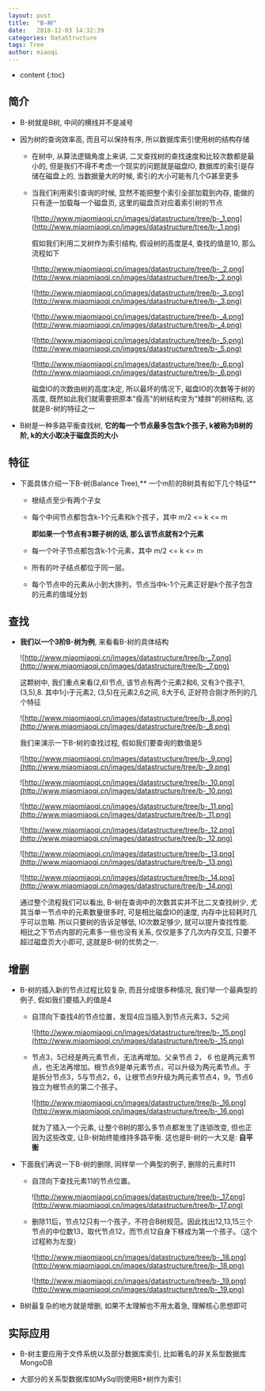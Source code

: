 ```yaml
---
layout: post
title:  "B-树"
date:   2018-12-03 14:32:39
categories: DataStructure
tags: Tree
author: miaoqi
---
```


* content
{:toc} 

## 简介

* B-树就是B树, 中间的横线并不是减号

* 因为树的查询效率高, 而且可以保持有序, 所以数据库索引使用树的结构存储

    * 在树中, 从算法逻辑角度上来讲, 二叉查找树的查找速度和比较次数都是最小的, 但是我们不得不考虑一个现实的问题就是磁盘IO, 数据库的索引是存储在磁盘上的, 当数据量大的时候, 索引的大小可能有几个G甚至更多

    * 当我们利用索引查询的时候, 显然不能把整个索引全部加载到内存, 能做的只有逐一加载每一个磁盘页, 这里的磁盘页对应着索引树的节点

        ![http://www.miaomiaoqi.cn/images/datastructure/tree/b-_1.png](http://www.miaomiaoqi.cn/images/datastructure/tree/b-_1.png)

        假如我们利用二叉树作为索引结构, 假设树的高度是4, 查找的值是10, 那么流程如下

        ![http://www.miaomiaoqi.cn/images/datastructure/tree/b-_2.png](http://www.miaomiaoqi.cn/images/datastructure/tree/b-_2.png)

        ![http://www.miaomiaoqi.cn/images/datastructure/tree/b-_3.png](http://www.miaomiaoqi.cn/images/datastructure/tree/b-_3.png)

        ![http://www.miaomiaoqi.cn/images/datastructure/tree/b-_4.png](http://www.miaomiaoqi.cn/images/datastructure/tree/b-_4.png)

        ![http://www.miaomiaoqi.cn/images/datastructure/tree/b-_5.png](http://www.miaomiaoqi.cn/images/datastructure/tree/b-_5.png)

        ![http://www.miaomiaoqi.cn/images/datastructure/tree/b-_6.png](http://www.miaomiaoqi.cn/images/datastructure/tree/b-_6.png)

        磁盘IO的次数由树的高度决定, 所以最坏的情况下, 磁盘IO的次数等于树的高度, 既然如此我们就需要把原本"瘦高"的树结构变为"矮胖"的树结构, 这就是B-树的特征之一

* B树是一种多路平衡查找树, **它的每一个节点最多包含k个孩子, k被称为B树的阶, k的大小取决于磁盘页的大小**

## 特征

* 下面具体介绍一下B-树(Balance Tree),** 一个m阶的B树具有如下几个特征**

    * 根结点至少有两个子女

    * 每个中间节点都包含k-1个元素和k个孩子，其中 m/2 <= k <= m

        **即如果一个节点有3颗子树的话, 那么该节点就有2个元素**

    * 每一个叶子节点都包含k-1个元素，其中 m/2 <= k <= m

    * 所有的叶子结点都位于同一层。

    * 每个节点中的元素从小到大排列，节点当中k-1个元素正好是k个孩子包含的元素的值域分划

## 查找

* **我们以一个3阶B-树为例**, 来看看B-树的具体结构

    ![http://www.miaomiaoqi.cn/images/datastructure/tree/b-_7.png](http://www.miaomiaoqi.cn/images/datastructure/tree/b-_7.png)

    这颗树中, 我们重点来看(2,6)节点, 该节点有两个元素2和6, 又有3个孩子1,(3,5),8. 其中1小于元素2, (3,5)在元素2,6之间, 8大于6, 正好符合刚才所列的几个特征

    ![http://www.miaomiaoqi.cn/images/datastructure/tree/b-_8.png](http://www.miaomiaoqi.cn/images/datastructure/tree/b-_8.png)

    我们来演示一下B-树的查找过程, 假如我们要查询的数值是5

    ![http://www.miaomiaoqi.cn/images/datastructure/tree/b-_9.png](http://www.miaomiaoqi.cn/images/datastructure/tree/b-_9.png)

    ![http://www.miaomiaoqi.cn/images/datastructure/tree/b-_10.png](http://www.miaomiaoqi.cn/images/datastructure/tree/b-_10.png)

    ![http://www.miaomiaoqi.cn/images/datastructure/tree/b-_11.png](http://www.miaomiaoqi.cn/images/datastructure/tree/b-_11.png)

    ![http://www.miaomiaoqi.cn/images/datastructure/tree/b-_12.png](http://www.miaomiaoqi.cn/images/datastructure/tree/b-_12.png)

    ![http://www.miaomiaoqi.cn/images/datastructure/tree/b-_13.png](http://www.miaomiaoqi.cn/images/datastructure/tree/b-_13.png)

    ![http://www.miaomiaoqi.cn/images/datastructure/tree/b-_14.png](http://www.miaomiaoqi.cn/images/datastructure/tree/b-_14.png)

    通过整个流程我们可以看出, B-树在查询中的次数其实并不比二叉查找树少, 尤其当单一节点中的元素数量很多时, 可是相比磁盘IO的速度, 内存中比较耗时几乎可以忽略. 所以只要树的告诉足够低, IO次数足够少, 就可以提升查找性能. 相比之下节点内部的元素多一些也没有关系, 仅仅是多了几次内存交互, 只要不超过磁盘页大小即可, 这就是B-树的优势之一.

## 增删

* B-树的插入新的节点过程比较复杂, 而且分成很多种情况, 我们举一个最典型的例子, 假如我们要插入的值是4

    * 自顶向下查找4的节点位置，发现4应当插入到节点元素3，5之间

        ![http://www.miaomiaoqi.cn/images/datastructure/tree/b-_15.png](http://www.miaomiaoqi.cn/images/datastructure/tree/b-_15.png)

    * 节点3，5已经是两元素节点，无法再增加。父亲节点 2， 6 也是两元素节点，也无法再增加。根节点9是单元素节点，可以升级为两元素节点。于是拆分节点3，5与节点2，6，让根节点9升级为两元素节点4，9。节点6独立为根节点的第二个孩子。

        ![http://www.miaomiaoqi.cn/images/datastructure/tree/b-_16.png](http://www.miaomiaoqi.cn/images/datastructure/tree/b-_16.png)

        就为了插入一个元素, 让整个B树的那么多节点都发生了连锁改变, 但也正因为这些改变, 让B-树始终能维持多路平衡. 这也是B-树的一大又是: **自平衡**

* 下面我们再说一下B-树的删除, 同样举一个典型的例子, 删除的元素时11

    * 自顶向下查找元素11的节点位置。

        ![http://www.miaomiaoqi.cn/images/datastructure/tree/b-_17.png](http://www.miaomiaoqi.cn/images/datastructure/tree/b-_17.png)

    * 删除11后，节点12只有一个孩子，不符合B树规范。因此找出12,13,15三个节点的中位数13，取代节点12，而节点12自身下移成为第一个孩子。（这个过程称为左旋）

        ![http://www.miaomiaoqi.cn/images/datastructure/tree/b-_18.png](http://www.miaomiaoqi.cn/images/datastructure/tree/b-_18.png)

        ![http://www.miaomiaoqi.cn/images/datastructure/tree/b-_19.png](http://www.miaomiaoqi.cn/images/datastructure/tree/b-_19.png)

* B树最复杂的地方就是增删, 如果不太理解也不用太着急, 理解核心思想即可

## 实际应用

* B-树主要应用于文件系统以及部分数据库索引, 比如著名的非关系型数据库MongoDB

* 大部分的关系型数据库如MySql则使用B+树作为索引

    




​    

